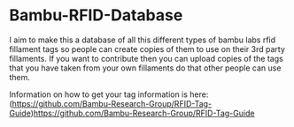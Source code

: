 # Bambu-RFID-Database

I aim to make this a database of all this different types of bambu labs rfid fillament tags so people can create copies of them to use on their 3rd party fillaments. If you want to contribute then you can upload copies of the tags that you have taken from your own fillaments do that other people can use them.

Information on how to get your tag information is here:
(https://github.com/Bambu-Research-Group/RFID-Tag-Guide)https://github.com/Bambu-Research-Group/RFID-Tag-Guide
